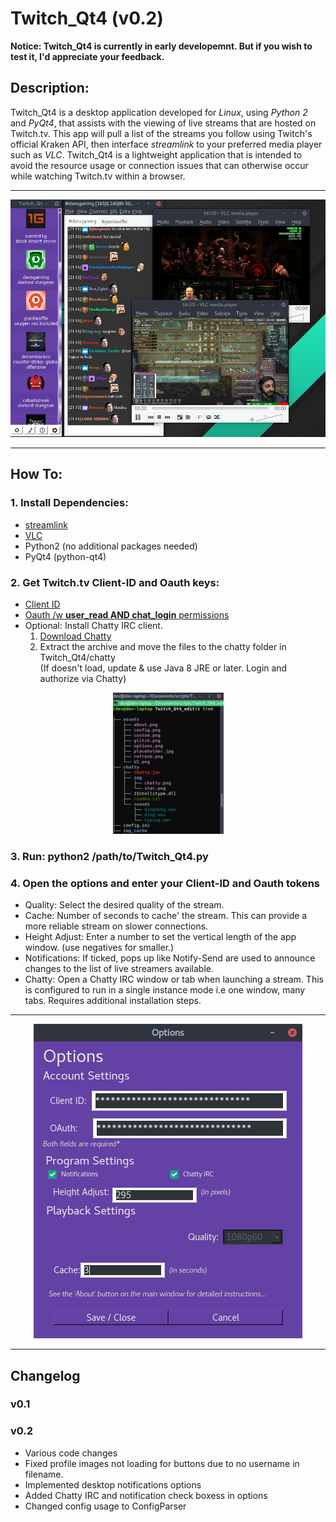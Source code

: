 # Twitch_Qt4 (v0.2)
**Notice: Twitch_Qt4 is currently in early developemnt. But if you wish to test it, I'd appreciate your feedback.**

## Description:
Twitch_Qt4 is a desktop application developed for *Linux*, using *Python 2* and *PyQt4*, that assists with the viewing of live streams that are hosted on Twitch.tv. This app will pull a list of the streams you follow using Twitch's official Kraken API, then interface *streamlink* to your preferred media player such as *VLC*. Twitch_Qt4 is a lightweight application that is intended to avoid the resource usage or connection issues that can otherwise occur while watching Twitch.tv within a browser.
<hr>
<p align="center">
  <img src="https://github.com/datguy-dev/Twitch_Qt4/blob/master/assets/desc.png" title="Main Window">
</p>
<hr>

## How To:
### 1. Install Dependencies:
  * [streamlink](https://streamlink.github.io/install.html)
  * [VLC](https://wiki.videolan.org/Documentation:Installing_VLC/)
  * Python2 (no additional packages needed)
  * PyQt4 (python-qt4)
  
### 2. Get Twitch.tv Client-ID and Oauth keys:
   * [Client ID](https://blog.twitch.tv/client-id-required-for-kraken-api-calls-afbb8e95f843)
   * [Oauth /w **user_read AND chat_login** permissions](http://twitchapps.com/tokengen/)
   * Optional: Install Chatty IRC client.
      1. [Download Chatty](http://chatty.github.io/#download)
      2. Extract the archive and move the files to the chatty folder in Twitch_Qt4/chatty <br>
      (If doesn't load, update & use Java 8 JRE or later. Login and authorize via Chatty)
<p align="center">
  <img src="https://github.com/datguy-dev/Twitch_Qt4/blob/master/assets/chatty.png" title="Main Window">
</p>      
   
### 3. Run: python2 /path/to/Twitch_Qt4.py

### 4. Open the options and enter your Client-ID and Oauth tokens
   - Quality: Select the desired quality of the stream.
   - Cache: Number of seconds to cache' the stream. This can provide a more reliable stream on slower connections.
   - Height Adjust: Enter a number to set the vertical length of the app window. (use negatives for smaller.)
   - Notifications: If ticked, pops up like Notify-Send are used to announce changes to the list of live streamers available.
   - Chatty: Open a Chatty IRC window or tab when launching a stream. This is configured to run in a single instance mode i.e one window, many tabs. Requires additional installation steps.

<hr>

<p align="center">
  <img src="https://github.com/datguy-dev/Twitch_Qt4/blob/master/assets/optionsv2.png" title="Options Window">
</p>
<hr>

## Changelog
### v0.1
### v0.2
  - Various code changes
  - Fixed profile images not loading for buttons due to no username in filename.
  - Implemented desktop notifications options
  - Added Chatty IRC and notification check boxess in options
  - Changed config usage to ConfigParser
